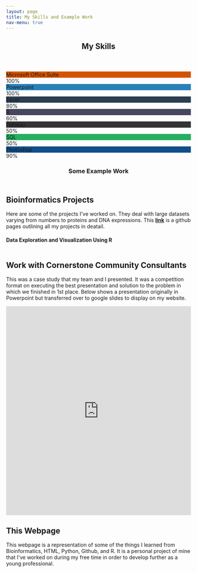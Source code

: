 ```yaml
---
layout: page
title: My Skills and Example Work  
nav-menu: true
---
```

<!-- Main -->
<div id="main" class="alt">

<!-- One -->
<section id="one">
	<div class="inner">
		<header class="major">
			<h1>My Skills </h1>
		</header>

<div class="skillbar clearfix " data-percent="100%">
	<div class="skillbar-title" style="background: #d35400;"><span>Microsoft Office Suite</span></div>
	<div class="skillbar-bar" style="background: #e67e22;"></div>
	<div class="skill-bar-percent">100%</div>
</div> <!-- End Skill Bar -->

<div class="skillbar clearfix " data-percent="100%">
	<div class="skillbar-title" style="background: #2980b9;"><span>Powerpoint</span></div>
	<div class="skillbar-bar" style="background: #3498db;"></div>
	<div class="skill-bar-percent">100%</div>
</div> <!-- End Skill Bar -->

<div class="skillbar clearfix " data-percent="80%">
	<div class="skillbar-title" style="background: #2c3e50;"><span>Excel</span></div>
	<div class="skillbar-bar" style="background: #2c3e50;"></div>
	<div class="skill-bar-percent">80%</div>
</div> <!-- End Skill Bar -->

<div class="skillbar clearfix " data-percent="60%">
	<div class="skillbar-title" style="background: #46465e;"><span>R</span></div>
	<div class="skillbar-bar" style="background: #5a68a5;"></div>
	<div class="skill-bar-percent">60%</div>
</div> <!-- End Skill Bar -->

<div class="skillbar clearfix " data-percent="50%">
	<div class="skillbar-title" style="background: #333333;"><span>Tableau</span></div>
	<div class="skillbar-bar" style="background: #525252;"></div>
	<div class="skill-bar-percent">50%</div>
</div> <!-- End Skill Bar -->

<div class="skillbar clearfix " data-percent="50%">
	<div class="skillbar-title" style="background: #27ae60;"><span>SQL</span></div>
	<div class="skillbar-bar" style="background: #2ecc71;"></div>
	<div class="skill-bar-percent">50%</div>
</div> <!-- End Skill Bar -->

<div class="skillbar clearfix " data-percent="90%">
	<div class="skillbar-title" style="background: #124e8c;"><span>Photoshop</span></div>
	<div class="skillbar-bar" style="background: #4288d0;"></div>
	<div class="skill-bar-percent">90%</div>
</div> <!-- End Skill Bar -->



<!-- Content -->
<section id="one">
	<div class="inner">
		<header class="major">
			<h1>Some Example Work </h1>
		</header>
		
<h2 id="content"> Bioinformatics Projects </h2>
<p> Here are some of the projects I've worked on. They deal with large datasets varying from numbers to proteins and DNA expressions. This <b><a href="https://vuvicky141.github.io/BIMM143-PROJECTS/">link</a></b> is a github pages outlining all my projects in deatail.</p>
</div>

<h4>Data Exploration and Visualization Using R </h4>
<div class="box alt">
	<div class="row 50% uniform">
		<div class="4u"><span class="image fit"><img src="{% link assets/images/pic20.jpg %}" alt="" /></span></div>
		<div class="4u"><span class="image fit"><img src="{% link assets/images/pic19.jpg %}" alt="" /></span></div>
		<div class="4u$"><span class="image fit"><img src="{% link assets/images/pic13.jpg %}" alt="" /></span></div>
		<!-- Break -->
		<div class="4u"><span class="image fit"><img src="{% link assets/images/pic17.jpg %}" alt="" /></span></div>
		<div class="4u"><span class="image fit"><img src="{% link assets/images/pic16.jpg %}" alt="" /></span></div>
		<div class="4u$"><span class="image fit"><img src="{% link assets/images/pic15.jpg %}" alt="" /></span></div>
		
</div>




<div>		
<h2 id="content">Work with Cornerstone Community Consultants </h2>
<p>This was a case study that my team and I presented. It was a competition format on executing the best presentation and solution to the problem in which we finished in 1st place. Below shows a presentation originally in Powerpoint but transferred over to google slides to display on my website. </p>
<style>
.responsive-wrap iframe{ max-width: 100%;}
</style>
<div class="responsive-wrap">
<!-- this is the embed code provided by Google -->
 <iframe src="https://docs.google.com/presentation/d/e/2PACX-1vQhJYy6hMiDAl9u9jnChfM04wuZud3rHS25nzf_NuUuv0EYdwPwFZVZQE-jTZ_q89reqpoxJqE4yIhe/embed?start=false&loop=false&delayms=3000" frameborder="0" width="960" height="569" allowfullscreen="true" mozallowfullscreen="true" webkitallowfullscreen="true"></iframe>
<!-- Google embed ends -->
</div>



<h2 id="content">This Webpage </h2>
<p> This webpage is a representation of some of the things I learned from Bioinformatics, HTML, Python, Github, and R. It is a personal project of mine that I've worked on during my free time in order to develop further as a young professional. </p>
</div>


